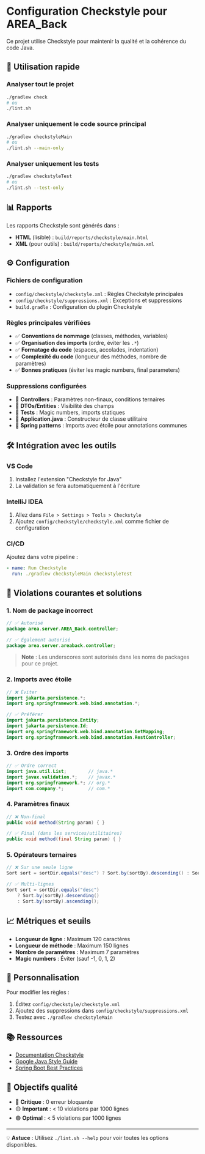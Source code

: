 # Configuration Checkstyle pour AREA_Back

Ce projet utilise Checkstyle pour maintenir la qualité et la cohérence du code Java.

## 🚀 Utilisation rapide

### Analyser tout le projet
```bash
./gradlew check
# ou
./lint.sh
```

### Analyser uniquement le code source principal
```bash
./gradlew checkstyleMain
# ou
./lint.sh --main-only
```

### Analyser uniquement les tests
```bash
./gradlew checkstyleTest
# ou
./lint.sh --test-only
```

## 📊 Rapports

Les rapports Checkstyle sont générés dans :
- **HTML** (lisible) : `build/reports/checkstyle/main.html`
- **XML** (pour outils) : `build/reports/checkstyle/main.xml`

## ⚙️ Configuration

### Fichiers de configuration
- `config/checkstyle/checkstyle.xml` : Règles Checkstyle principales
- `config/checkstyle/suppressions.xml` : Exceptions et suppressions
- `build.gradle` : Configuration du plugin Checkstyle

### Règles principales vérifiées
- ✅ **Conventions de nommage** (classes, méthodes, variables)
- ✅ **Organisation des imports** (ordre, éviter les `.*`)
- ✅ **Formatage du code** (espaces, accolades, indentation)
- ✅ **Complexité du code** (longueur des méthodes, nombre de paramètres)
- ✅ **Bonnes pratiques** (éviter les magic numbers, final parameters)

### Suppressions configurées
- 🔕 **Controllers** : Paramètres non-finaux, conditions ternaires
- 🔕 **DTOs/Entities** : Visibilité des champs
- 🔕 **Tests** : Magic numbers, imports statiques
- 🔕 **Application.java** : Constructeur de classe utilitaire
- 🔕 **Spring patterns** : Imports avec étoile pour annotations communes

## 🛠️ Intégration avec les outils

### VS Code
1. Installez l'extension "Checkstyle for Java"
2. La validation se fera automatiquement à l'écriture

### IntelliJ IDEA
1. Allez dans `File > Settings > Tools > Checkstyle`
2. Ajoutez `config/checkstyle/checkstyle.xml` comme fichier de configuration

### CI/CD
Ajoutez dans votre pipeline :
```yaml
- name: Run Checkstyle
  run: ./gradlew checkstyleMain checkstyleTest
```

## 🚨 Violations courantes et solutions

### 1. Nom de package incorrect
```java
// ✅ Autorisé
package area.server.AREA_Back.controller;

// ✅ Également autorisé
package area.server.areaback.controller;
```
> **Note** : Les underscores sont autorisés dans les noms de packages pour ce projet.

### 2. Imports avec étoile
```java
// ❌ Éviter
import jakarta.persistence.*;
import org.springframework.web.bind.annotation.*;

// ✅ Préférer
import jakarta.persistence.Entity;
import jakarta.persistence.Id;
import org.springframework.web.bind.annotation.GetMapping;
import org.springframework.web.bind.annotation.RestController;
```

### 3. Ordre des imports
```java
// ✅ Ordre correct
import java.util.List;        // java.*
import javax.validation.*;    // javax.*
import org.springframework.*; // org.*
import com.company.*;         // com.*
```

### 4. Paramètres finaux
```java
// ❌ Non-final
public void method(String param) { }

// ✅ Final (dans les services/utilitaires)
public void method(final String param) { }
```

### 5. Opérateurs ternaires
```java
// ❌ Sur une seule ligne
Sort sort = sortDir.equals("desc") ? Sort.by(sortBy).descending() : Sort.by(sortBy).ascending();

// ✅ Multi-lignes
Sort sort = sortDir.equals("desc") 
    ? Sort.by(sortBy).descending() 
    : Sort.by(sortBy).ascending();
```

## 📈 Métriques et seuils

- **Longueur de ligne** : Maximum 120 caractères
- **Longueur de méthode** : Maximum 150 lignes
- **Nombre de paramètres** : Maximum 7 paramètres
- **Magic numbers** : Éviter (sauf -1, 0, 1, 2)

## 🔧 Personnalisation

Pour modifier les règles :
1. Éditez `config/checkstyle/checkstyle.xml`
2. Ajoutez des suppressions dans `config/checkstyle/suppressions.xml`
3. Testez avec `./gradlew checkstyleMain`

## 📚 Ressources

- [Documentation Checkstyle](https://checkstyle.sourceforge.io/)
- [Google Java Style Guide](https://google.github.io/styleguide/javaguide.html)
- [Spring Boot Best Practices](https://docs.spring.io/spring-boot/docs/current/reference/htmlsingle/)

## 🎯 Objectifs qualité

- 🔴 **Critique** : 0 erreur bloquante
- 🟡 **Important** : < 10 violations par 1000 lignes
- 🟢 **Optimal** : < 5 violations par 1000 lignes

---

💡 **Astuce** : Utilisez `./lint.sh --help` pour voir toutes les options disponibles.